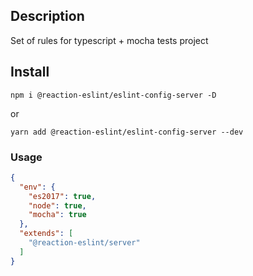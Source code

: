 ## Description

Set of rules for typescript + mocha tests project


## Install

`npm i @reaction-eslint/eslint-config-server -D`

or

`yarn add @reaction-eslint/eslint-config-server --dev`



### Usage

```json
{
  "env": {
    "es2017": true,
    "node": true,
    "mocha": true
  },
  "extends": [
    "@reaction-eslint/server"
  ]
}
```
